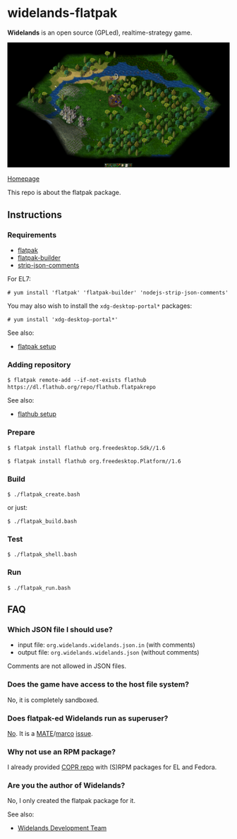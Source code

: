 # widelands-flatpak

**Widelands** is an open source (GPLed), realtime-strategy game.

![widelands-flatpak screenshot](widelands-flatpak.png)

[Homepage](https://wl.widelands.org)

This repo is about the flatpak package.

## Instructions

### Requirements

* [flatpak](https://github.com/flatpak/flatpak)
* [flatpak-builder](https://github.com/flatpak/flatpak-builder)
* [strip-json-comments](https://github.com/sindresorhus/strip-json-comments)

For EL7:

```
# yum install 'flatpak' 'flatpak-builder' 'nodejs-strip-json-comments'
```

You may also wish to install the `xdg-desktop-portal*` packages:

```
# yum install 'xdg-desktop-portal*'
```

See also:

* [flatpak setup](https://flatpak.org/setup)

### Adding repository

```
$ flatpak remote-add --if-not-exists flathub https://dl.flathub.org/repo/flathub.flatpakrepo
```

See also:

* [flathub setup](http://docs.flatpak.org/en/latest/using-flatpak.html#add-a-remote)

### Prepare

```
$ flatpak install flathub org.freedesktop.Sdk//1.6
```

```
$ flatpak install flathub org.freedesktop.Platform//1.6
```

### Build

```
$ ./flatpak_create.bash
```

or just:

```
$ ./flatpak_build.bash
```

### Test

```
$ ./flatpak_shell.bash
```

### Run

```
$ ./flatpak_run.bash
```

## FAQ

### Which JSON file I should use?

* input file: `org.widelands.widelands.json.in` (with comments)
* output file: `org.widelands.widelands.json` (without comments)

Comments are not allowed in JSON files.

### Does the game have access to the host file system?

No, it is completely sandboxed.

### Does flatpak-ed Widelands run as superuser?

[No](https://github.com/flatpak/flatpak/issues/1557). It is a [MATE](https://github.com/mate-desktop)/[marco](https://github.com/mate-desktop/marco) [issue](https://github.com/mate-desktop/marco/issues/301).

### Why not use an RPM package?

I already provided [COPR repo](https://copr.fedorainfracloud.org/coprs/scx/widelands) with (S)RPM packages for EL and Fedora.

### Are you the author of Widelands?

No, I only created the flatpak package for it.

See also:

* [Widelands Development Team](https://wl.widelands.org/developers)

